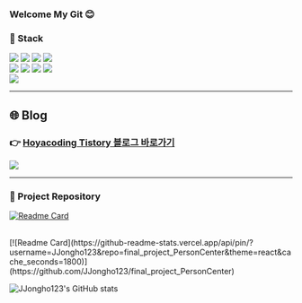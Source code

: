 ### Welcome My Git 😊

### 🔨 Stack

<p>
<img src="https://img.shields.io/badge/Java-007396?style=flat-square&logo=OpenJDK&logoColor=white">
<img src="https://img.shields.io/badge/Spring-6DB33F?style=flat-square&logo=Spring&logoColor=white">  
<img src="https://img.shields.io/badge/Spring Boot-f4d159?style=flat-square&logo=Spring Boot&logoColor=181717"/>
<img src="https://img.shields.io/badge/Oracle-F80000?style=flat-square&logo=Oracle&logoColor=white">
<br>
<img src="https://img.shields.io/badge/JavaScript-F7DF1E?style=flat-square&logo=JavaScript&logoColor=white"/>
<img src="https://img.shields.io/badge/Redis-DC382D?style=flat-square&logo=Redis&logoColor=white"/>
<img src="https://img.shields.io/badge/MySQL-4479A1?style=flat-square&logo=MySQL&logoColor=white"/>
<img src="https://img.shields.io/badge/MongoDB-47A248?style=flat-square&logo=MongoDB&logoColor=white"/>
<br>
<img src="https://img.shields.io/badge/GitHub-a3a3a3?style=flat-square&logo=GitHub&logoColor=181717"/>
</p>

---

## 🌐 **Blog**
### 👉 [**Hoyacoding Tistory 블로그 바로가기**](https://hoyacoding.tistory.com/)  
<a href="https://hoyacoding.tistory.com/" target="_blank">
    <img src="https://img.shields.io/badge/Tistory Blog-FF5722?style=for-the-badge&logo=Tistory&logoColor=white"/>
</a>

---

### 📍 Project Repository
[![Readme Card](https://github-readme-stats.vercel.app/api/pin/?username=JJongho123&repo=SoccerSquadBuilder&theme=react&cache_seconds=1800)](https://github.com/JJongho123/SoccerSquadBuilder)


<br>
[![Readme Card](https://github-readme-stats.vercel.app/api/pin/?username=JJongho123&repo=final_project_PersonCenter&theme=react&cache_seconds=1800)](https://github.com/JJongho123/final_project_PersonCenter)


![JJongho123's GitHub stats](https://github-readme-stats.vercel.app/api?username=JJongho123&theme=midnight-purple&show_icons=true)
